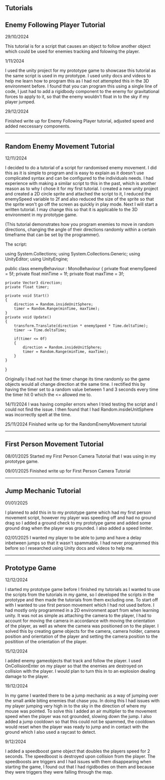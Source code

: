 Tutorials
-------------------------------
Enemy Following Player Tutorial
-------------------------------
29/10/2024

This tutorial is for a script that causes an object to follow another object which could be used for enemies tracking and folowing the player.

1/11/2024

I used the unity project for my prototype game to showcase this tutorial as the same script is used in my prototype.
I used unity docs and videos to help me learn how to program this as I had not attempted this in the 3D environment before. I found that you can program this using a single line of code, I just had to add a rigidbody component to the enemy for gravitational forces
to apply to it, so that the enemy wouldn't float in to the sky if my player jumped.

29/12/2024

Finished write up for Enemy Following Player tutorial, adjusted speed and added neccessary components.

-------------------------------
Random Enemy Movement Tutorial
-------------------------------
12/11/2024

I decided to do a tutorial of a script for randomised enemy movement. I did this as it is simple to program and is easy to explain as it doesn't use complicated syntax and can be configured to the individuals needs.
I had experience with making a similar script to this in the past, which is another reason as to why I chose it for my first tutorial.
I created a new unity project and created a 2D circle sprite and attached the script to it, I reduced the enemySpeed variable to 2f and also reduced the size of the sprite so that the sprite won't go off the screen as quickly in play mode.
Next I will start a written tutorial.
I may change this so that it is applicable to the 3D environment in my prototype game.

(This tutorial demonstrates how you program enemies to move in random directions, changing the angle of their directions randomly within a certain timeframe that can be set by the programmer).


The script:

using System.Collections;
using System.Collections.Generic;
using UnityEditor;
using UnityEngine;

public class enemyBehaviour : MonoBehaviour
{
    private float enemySpeed = 5f;
    private float minTime = 1f;
    private float maxTime = 3f;

    private Vector3 direction;
    private float timer;
   
    private void Start()
    {
        direction = Random.insideUnitSphere;
        timer = Random.Range(minTime, maxTime);
    }
    private void Update()
    {
        transform.Translate(direction * enemySpeed * Time.deltaTime);
        timer -= Time.deltaTime;

        if(timer <= 0f)
        {
            direction = Random.insideUnitSphere;
            timer = Random.Range(minTime, maxTime);
        }
    }
}

Originally I had not had the timer change its time randomly so the game objects would all change direction at the same time. I rectified this by having the timer set to a random value between 1 and 3 seconds every time the timer hit 0 which the <= allowed me to.

14/11/2024
I was having compiler errors when I tried testing the script and I could not find the issue. I then found that I had Random.insideUnitSphere was incorrectly spelt at the time.

25/11/2024 
Finished write up for the RandomEnemyMovement tutorial

-------------------------------
First Person Movement Tutorial
-------------------------------
08/01/2025
Started my First Person Camera Tutorial that I was using in my prototype game.

09/01/2025
Finished write up for First Person Camera Tutorial

-------------------------------
Jump Mechanic Tutorial
-------------------------------

01/01/2025

I planned to add this in to my prototype game which had my first person movement script, however my player was speeding off and had no ground drag so I added a ground check to my prototype game and added some ground drag when the player was grounded. I also added a speed limiter.

02/01/2025
I wanted my player to be able to jump and have a delay inbetween jumps so that it wasn't spammable. I had never programmed this before so I researched using Unity docs and videos to help me.


------------------------------
Prototype Game 
------------------------------

12/12/2024

I started my prototype game before I finished my tutorials as I wanted to use the scripts from the tutorials in my game, so I developed the scripts in the prototype and then made the tutorials from them excluding one.
To start off with I wanted to use first person movement which I had not used before. I had mostly only programmed in a 2D environment apart from when learning unity. It was not as simple as attaching the camera to the player, I had to account for moving the camera in accordance with moving the orientation of the player, as well as where the camera was positioned on to the player. I solved this by creating game objects for the camera, camera holder, camera position and orientation of the player and setting the camera position to the positition of the orientation of the player. 

15/12/2024

I added enemy gameobjects that track and follow the player. I used OnCollisionEnter on my player so that the enemies are destroyed on collision with the player. I would plan to turn this in to an explosion dealing damage to the player.

19/12/2024

In my game I wanted there to be a jump mechanic as a way of jumping over the small ankle biting enemies that chase you. In doing this I had issues with my player jumping very high in to the sky in the direction of where my mouse was pointed. To solve this I added an air multiplier to the movement speed when the player was not grounded, slowing down the jump. I also added a jump cooldown so that this could not be spammed, the cooldown would reset when the player was ready to jump and in contact with the ground which I also used a raycast to detect.

9/12/2024

I added a speedboost game object that doubles the players speed for 2 seconds. The speedboost is destroyed upon collision from the player. The speedboosts are triggers and I had issues with them disappearing when starting the game, I found out that I had rigidbodies on them and because they were triggers they were falling through the map.

